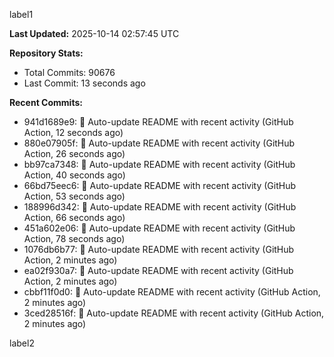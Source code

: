 
label1 
<!-- ACTIVITY_START -->
**Last Updated:** 2025-10-14 02:57:45 UTC

**Repository Stats:**
- Total Commits: 90676
- Last Commit: 13 seconds ago

**Recent Commits:**
- 941d1689e9: 🤖 Auto-update README with recent activity (GitHub Action, 12 seconds ago)
- 880e07905f: 🤖 Auto-update README with recent activity (GitHub Action, 26 seconds ago)
- bb97ca7348: 🤖 Auto-update README with recent activity (GitHub Action, 40 seconds ago)
- 66bd75eec6: 🤖 Auto-update README with recent activity (GitHub Action, 53 seconds ago)
- 188996d342: 🤖 Auto-update README with recent activity (GitHub Action, 66 seconds ago)
- 451a602e06: 🤖 Auto-update README with recent activity (GitHub Action, 78 seconds ago)
- 1076db6b77: 🤖 Auto-update README with recent activity (GitHub Action, 2 minutes ago)
- ea02f930a7: 🤖 Auto-update README with recent activity (GitHub Action, 2 minutes ago)
- cbbf11f0d0: 🤖 Auto-update README with recent activity (GitHub Action, 2 minutes ago)
- 3ced28516f: 🤖 Auto-update README with recent activity (GitHub Action, 2 minutes ago)
<!-- ACTIVITY_END -->

label2
